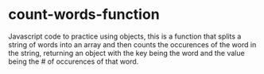 # count-words-function
Javascript code to practice using objects, this is a function that splits a string of words into an array and then counts the occurences of the word in the string, returning an object with the key being the word and the value being the # of occurences of that word.
